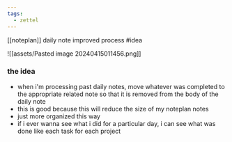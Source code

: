 ```yaml
---
tags:
  - zettel
---
```

[[noteplan]] daily note improved process #idea

![[assets/Pasted image 20240415011456.png]]

### the idea
- when i'm processing past daily notes, move whatever was completed to the appropriate related note so that it is removed from the body of the daily note 
- this is good because this will reduce the size of my noteplan notes
- just more organized this way 
- if i ever wanna see what i did for a particular day, i can see what was done like each task for each project 